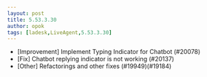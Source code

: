 ```yaml
---
layout: post
title: 5.53.3.30
author: opok
tags: [ladesk,LiveAgent,5.53.3.30]
---
```

- [Improvement] Implement Typing Indicator for Chatbot (#20078)
- [Fix] Chatbot replying indicator is not working (#20137)
- [Other] Refactorings and other fixes (#19949)(#19184)